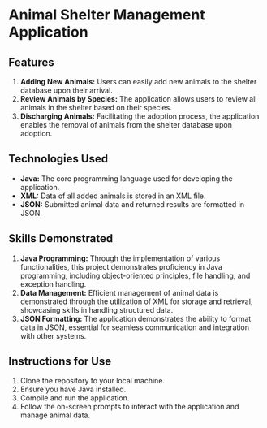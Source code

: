 # Animal Shelter Management Application


## Features

1. **Adding New Animals:** Users can easily add new animals to the shelter database upon their arrival.
2. **Review Animals by Species:** The application allows users to review all animals in the shelter based on their species.
3. **Discharging Animals:** Facilitating the adoption process, the application enables the removal of animals from the shelter database upon adoption.

## Technologies Used

- **Java:** The core programming language used for developing the application.
- **XML:** Data of all added animals is stored in an XML file.
- **JSON:** Submitted animal data and returned results are formatted in JSON.

## Skills Demonstrated

1. **Java Programming:** Through the implementation of various functionalities, this project demonstrates proficiency in Java programming, including object-oriented principles, file handling, and exception handling.
2. **Data Management:** Efficient management of animal data is demonstrated through the utilization of XML for storage and retrieval, showcasing skills in handling structured data.
3. **JSON Formatting:** The application demonstrates the ability to format data in JSON, essential for seamless communication and integration with other systems.


## Instructions for Use

1. Clone the repository to your local machine.
2. Ensure you have Java installed.
3. Compile and run the application.
4. Follow the on-screen prompts to interact with the application and manage animal data.


